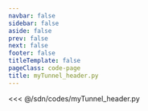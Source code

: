 ```yaml
---
navbar: false
sidebar: false
aside: false
prev: false
next: false
footer: false
titleTemplate: false
pageClass: code-page
title: myTunnel_header.py
---
```


<<< @/sdn/codes/myTunnel_header.py
